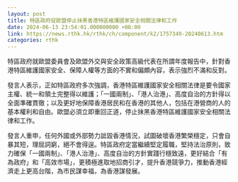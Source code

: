 ```yaml
---
layout: post
title: 特區政府促歐盟停止抹黑香港特區維護國家安全相關法律和工作
date: 2024-06-13 23:54:01.000000000 +08:00
link: https://news.rthk.hk/rthk/ch/component/k2/1757349-20240613.htm
categories: rthk
---
```


特區政府就歐盟委員會及歐盟外交與安全政策高級代表在所謂年度報告中，針對香港特區維護國家安全、保障人權等方面的不實和偏頗內容，表示強烈不滿和反對。

發言人表示，正如特區政府多次強調，香港特區維護國家安全相關法律是要令國家主權、統一和領土完整得以維護；「一國兩制」、「港人治港」、高度自治的方針得以全面準確貫徹；以及更好地保障香港居民和在香港的其他人，包括在港營商的人的基本權利和自由。歐盟必須立即重回正道，停止抹黑香港特區維護國家安全相關法律和工作。

發言人重申，任何外國或外部勢力詆毀香港情況，試圖破壞香港繁榮穩定，只會自暴其短，理屈詞窮，絕不會得逞。特區政府定當繼續堅定履職，堅持法治原則，致力確保「一國兩制」、「港人治港」、高度自治的方針實踐行穩致遠，更好結合「有為政府」和「高效市場」，更積極進取地招商引才，提升香港競爭力，推動香港經濟走上更高台階，為市民謀幸福，為香港謀發展。
